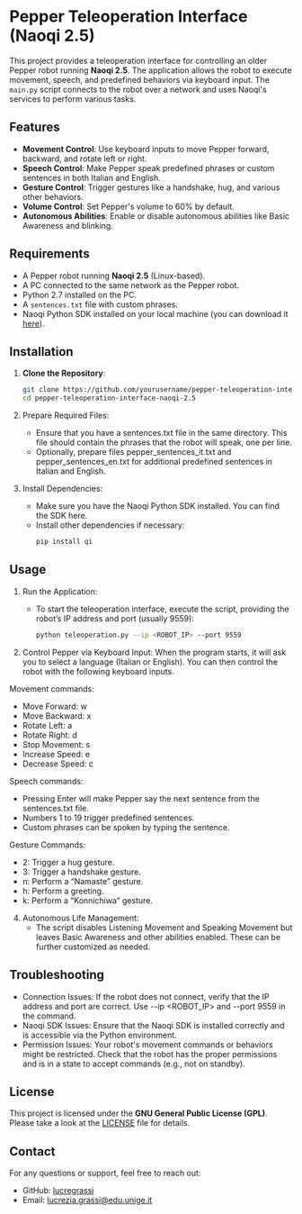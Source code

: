 # Pepper Teleoperation Interface (Naoqi 2.5)

This project provides a teleoperation interface for controlling an older Pepper robot running **Naoqi 2.5**. The application allows the robot to execute movement, speech, and predefined behaviors via keyboard input. The `main.py` script connects to the robot over a network and uses Naoqi's services to perform various tasks.

## Features

- **Movement Control**: Use keyboard inputs to move Pepper forward, backward, and rotate left or right.
- **Speech Control**: Make Pepper speak predefined phrases or custom sentences in both Italian and English.
- **Gesture Control**: Trigger gestures like a handshake, hug, and various other behaviors.
- **Volume Control**: Set Pepper's volume to 60% by default.
- **Autonomous Abilities**: Enable or disable autonomous abilities like Basic Awareness and blinking.

## Requirements

- A Pepper robot running **Naoqi 2.5** (Linux-based).
- A PC connected to the same network as the Pepper robot.
- Python 2.7 installed on the PC.
- A `sentences.txt` file with custom phrases.
- Naoqi Python SDK installed on your local machine (you can download it [here](http://doc.aldebaran.com/2-5/dev/python/install_guide.html)).

## Installation

1. **Clone the Repository**:
   ```bash
   git clone https://github.com/yourusername/pepper-teleoperation-interface-naoqi-2.5.git
   cd pepper-teleoperation-interface-naoqi-2.5
   ```
   
2. Prepare Required Files:
    * Ensure that you have a sentences.txt file in the same directory. This file should contain the phrases that the robot will speak, one per line.
    * Optionally, prepare files pepper_sentences_it.txt and pepper_sentences_en.txt for additional predefined sentences in Italian and English.

3. Install Dependencies:
    * Make sure you have the Naoqi Python SDK installed. You can find the SDK here.
    * Install other dependencies if necessary:
	    ```bash
	    pip install qi
	    ```
   
## Usage

1. Run the Application:
    * To start the teleoperation interface, execute the script, providing the robot’s IP address and port (usually 9559):
	    ```bash
	    python teleoperation.py --ip <ROBOT_IP> --port 9559
	    ```

3. Control Pepper via Keyboard Input:
When the program starts, it will ask you to select a language (Italian or English). You can then control the robot with the following keyboard inputs.

Movement commands:
* Move Forward: w
* Move Backward: x
* Rotate Left: a
* Rotate Right: d
* Stop Movement: s
* Increase Speed: e
* Decrease Speed: c

Speech commands:
* Pressing Enter will make Pepper say the next sentence from the sentences.txt file.
* Numbers 1 to 19 trigger predefined sentences.
* Custom phrases can be spoken by typing the sentence.

Gesture Commands:
* 2: Trigger a hug gesture.
* 3: Trigger a handshake gesture.
* n: Perform a “Namaste” gesture.
* h: Perform a greeting.
* k: Perform a “Konnichiwa” gesture.

4. Autonomous Life Management:
   * The script disables Listening Movement and Speaking Movement but leaves Basic Awareness and other abilities enabled. These can be further customized as needed.

## Troubleshooting
   * Connection Issues: If the robot does not connect, verify that the IP address and port are correct. Use --ip <ROBOT_IP> and --port 9559 in the command.
   * Naoqi SDK Issues: Ensure that the Naoqi SDK is installed correctly and is accessible via the Python environment.
   * Permission Issues: Your robot's movement commands or behaviors might be restricted. Check that the robot has the proper permissions and is in a state to accept commands (e.g., not on standby).

## License

This project is licensed under the **GNU General Public License (GPL)**. Please take a look at the [LICENSE](LICENSE) file for details.

## Contact

For any questions or support, feel free to reach out:
  * GitHub: [lucregrassi](https://github.com/lucregrassi)
  * Email: lucrezia.grassi@edu.unige.it


